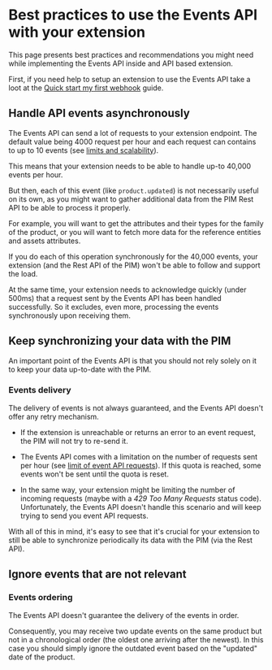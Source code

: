 # Best practices to use the Events API with your extension

<!--
- Explication rapide de l'events api + lien vers la référence doc de l'events api + helpcenter
- Explication rapide d'un use-case d'une extension connecté à l'events api
  - aka, mon site ecommerce aimerait se sync avec le pim rapidement aprés des modifications sur un produit
  -->

This page presents best practices and recommendations you might need while implementing the Events API inside and API based extension.

First, if you need help to setup an extension to use the Events API take a loot at the [Quick start my first webhook](https://api.akeneo.com/getting-started/quick-start-my-first-webhook/welcome.html) guide.

<!--
## Configure your server

- recommandations devops (voir avec Pierre-yves)
  - DNS, Firewall, TLS certificate (+lib TLS)
  - TLS car la data doit être sécurisé entre le PIM et l'extension
  - https://api.akeneo.com/events-documentation/limits-and-scalability.html#extension-side-limits
-->

## Handle API events asynchronously

The Events API can send a lot of requests to your extension endpoint. The default value being 4000 request per hour and each request can contains to up to 10 events (see [limits and scalability](https://api.akeneo.com/events-documentation/limits-and-scalability.html#limit-of-event-api-requests-per-hour)).

This means that your extension needs to be able to handle up-to 40,000 events per hour.

But then, each of this event (like `product.updated`) is not necessarily useful on its own, as you might want to gather additional data from the PIM Rest API to be able to process it properly.

For example, you will want to get the attributes and their types for the family of the product, or you will want to fetch more data for the reference entities and assets attributes.

If you do each of this operation synchronously for the 40,000 events, your extension (and the Rest API of the PIM) won't be able to follow and support the load.

At the same time, your extension needs to acknowledge quickly (under 500ms) that a request sent by the Events API has been handled successfully. So it excludes, even more, processing the events synchronously upon receiving them.

## Keep synchronizing your data with the PIM

An important point of the Events API is that you should not rely solely on it to keep your data up-to-date with the PIM.

### Events delivery

The delivery of events is not always guaranteed, and the Events API doesn't offer any retry mechanism.

- If the extension is unreachable or returns an error to an event request, the PIM will not try to re-send it.

- The Events API comes with a limitation on the number of requests sent per hour (see [limit of event API requests](https://api.akeneo.com/events-documentation/limits-and-scalability.html#limit-of-event-api-requests-per-hour)).
  If this quota is reached, some events won't be sent until the quota is reset.

- In the same way, your extension might be limiting the number of incoming requests (maybe with a _429 Too Many Requests_ status code).
  Unfortunately, the Events API doesn't handle this scenario and will keep trying to send you event API requests.

With all of this in mind, it's easy to see that it's crucial for your extension to still be able to synchronize periodically its data with the PIM (via the Rest API).

## Ignore events that are not relevant

### Events ordering

The Events API doesn't guarantee the delivery of the events in order.

Consequently, you may receive two update events on the same product but not in a chronological order (the oldest one arriving after the newest). In this case you should simply ignore the outdated event based on the "updated" date of the product.

<!--
## Return correct HTTP response codes

- Important d'avoir une réponse de la part du connecteur
  - 200 pour success, 400 pour erreur car les erreurs sont log par le PIM
  -->
